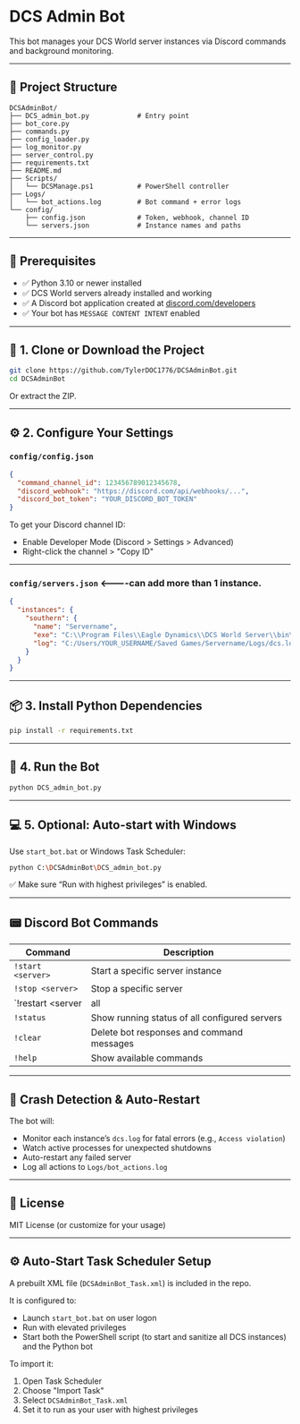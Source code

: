 # DCS Admin Bot

This bot manages your DCS World server instances via Discord commands and background monitoring.

---

## 📁 Project Structure

```
DCSAdminBot/
├── DCS_admin_bot.py            # Entry point
├── bot_core.py
├── commands.py
├── config_loader.py
├── log_monitor.py
├── server_control.py
├── requirements.txt
├── README.md
├── Scripts/
│   └── DCSManage.ps1           # PowerShell controller
├── Logs/
│   └── bot_actions.log         # Bot command + error logs
└── config/
    ├── config.json             # Token, webhook, channel ID
    └── servers.json            # Instance names and paths
```

---

## 🧩 Prerequisites

- ✅ Python 3.10 or newer installed
- ✅ DCS World servers already installed and working
- ✅ A Discord bot application created at [discord.com/developers](https://discord.com/developers)
- ✅ Your bot has `MESSAGE CONTENT INTENT` enabled

---

## 🧱 1. Clone or Download the Project

```bash
git clone https://github.com/TylerDOC1776/DCSAdminBot.git
cd DCSAdminBot
```

Or extract the ZIP.

---

## ⚙️ 2. Configure Your Settings

### `config/config.json`
```json
{
  "command_channel_id": 123456789012345678,
  "discord_webhook": "https://discord.com/api/webhooks/...",
  "discord_bot_token": "YOUR_DISCORD_BOT_TOKEN"
}
```

To get your Discord channel ID:
- Enable Developer Mode (Discord > Settings > Advanced)
- Right-click the channel > "Copy ID"

---

### `config/servers.json`  <----can add more than 1 instance.

```json
{
  "instances": {
    "southern": {
      "name": "Servername",
      "exe": "C:\\Program Files\\Eagle Dynamics\\DCS World Server\\bin\\DCS_server.exe",
      "log": "C:/Users/YOUR_USERNAME/Saved Games/Servername/Logs/dcs.log"
    }
  }
}
```

---

## 📦 3. Install Python Dependencies

```bash
pip install -r requirements.txt
```

---

## 🚀 4. Run the Bot

```bash
python DCS_admin_bot.py
```

---

## 💻 5. Optional: Auto-start with Windows

Use `start_bot.bat` or Windows Task Scheduler:
```bash
python C:\DCSAdminBot\DCS_admin_bot.py
```
✅ Make sure “Run with highest privileges” is enabled.

---

## 📟 Discord Bot Commands

| Command                | Description                                         |
|------------------------|-----------------------------------------------------|
| `!start <server>`      | Start a specific server instance                    |
| `!stop <server>`       | Stop a specific server                              |
| `!restart <server|all|windows>` | Restart server(s) or reboot the machine    |
| `!status`              | Show running status of all configured servers       |
| `!clear`               | Delete bot responses and command messages           |
| `!help`                | Show available commands                             |

---

## 🧠 Crash Detection & Auto-Restart

The bot will:
- Monitor each instance’s `dcs.log` for fatal errors (e.g., `Access violation`)
- Watch active processes for unexpected shutdowns
- Auto-restart any failed server
- Log all actions to `Logs/bot_actions.log`

---

## 📜 License

MIT License (or customize for your usage)


---

## ⚙️ Auto-Start Task Scheduler Setup

A prebuilt XML file (`DCSAdminBot_Task.xml`) is included in the repo.

It is configured to:
- Launch `start_bot.bat` on user logon
- Run with elevated privileges
- Start both the PowerShell script (to start and sanitize all DCS instances) and the Python bot

To import it:
1. Open Task Scheduler
2. Choose "Import Task"
3. Select `DCSAdminBot_Task.xml`
4. Set it to run as your user with highest privileges

